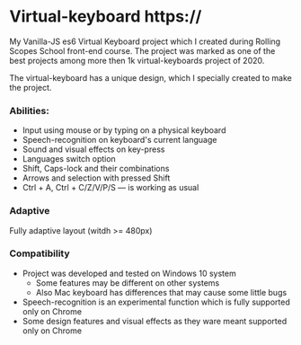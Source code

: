 
# Virtual-keyboard https://

<!-- ![](https://github.com/macroG0D/virtual-keyboard/blob/virtual-keyboard/assets/favicon.png?raw=true)
v1.0 -->

My Vanilla-JS es6 Virtual Keyboard project which I created during Rolling Scopes School front-end course. The project was marked as one of the best projects among more then 1k virtual-keyboards project of 2020.

The virtual-keyboard has a unique design, which I specially created to make the project.

### Abilities:

- Input using mouse or by typing on a physical keyboard
- Speech-recognition on keyboard's current language
- Sound and visual effects on key-press
- Languages switch option
- Shift, Caps-lock and their combinations
- Arrows and selection with pressed Shift
- Ctrl + A, Ctrl + C/Z/V/P/S — is working as usual

### Adaptive

Fully adaptive layout (witdh >= 480px)

### Compatibility

- Project was developed and tested on Windows 10 system
  - Some features may be different on other systems
  - Also Mac keyboard has differences that may cause some little bugs
- Speech-recognition is an experimental function which is fully supported only on Chrome
- Some design features and visual effects as they ware meant supported only on Chrome
